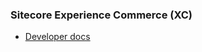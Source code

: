 ### Sitecore Experience Commerce (XC)

- [Developer docs](https://doc.sitecore.com/xp/en/developers/101/xc/)
